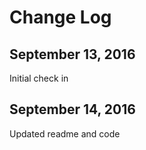 # Change Log

## September 13, 2016

Initial check in 

## September 14, 2016

Updated readme and code
